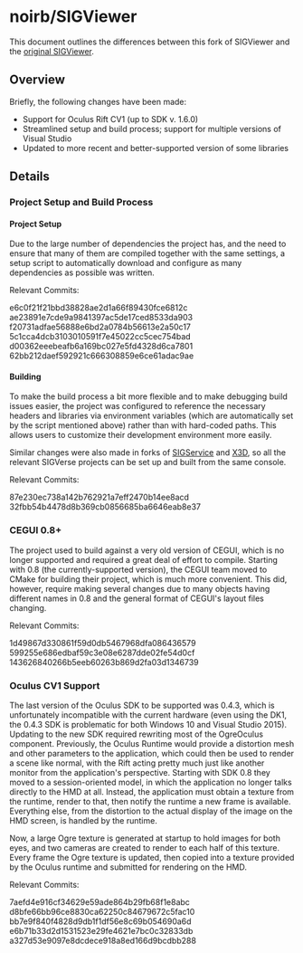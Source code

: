 # noirb/SIGViewer

This document outlines the differences between this fork of SIGViewer and the [original SIGViewer](https://github.com/SIGVerse/SIGViewer).

## Overview

Briefly, the following changes have been made:

* Support for Oculus Rift CV1 (up to SDK v. 1.6.0)
* Streamlined setup and build process; support for multiple versions of Visual Studio
* Updated to more recent and better-supported version of some libraries

## Details

### Project Setup and Build Process

#### Project Setup

Due to the large number of dependencies the project has, and the need to ensure that many of them are compiled together with the same settings, a setup script to automatically download and configure as many dependencies as possible was written.

Relevant Commits:

e6c0f21f21bbd38828ae2d1a66f89430fce6812c
ae23891e7cde9a9841397ac5de17ced8533da903
f20731adfae56888e6bd2a0784b56613e2a50c17
5c1cca4dcb3103010591f7e45022cc5cec754bad
d00362eeebeafb6a169bc027e5fd4328d6ca7801
62bb212daef592921c666308859e6ce61adac9ae

#### Building

To make the build process a bit more flexible and to make debugging build issues easier, the project was configured to reference the necessary headers and libraries via environment variables (which are automatically set by the script mentioned above) rather than with hard-coded paths. This allows users to customize their development environment more easily.

Similar changes were also made in forks of [SIGService](https://github.com/noirb/SIGService) and [X3D](https://github.com/noirb/x3d), so all the relevant SIGVerse projects can be set up and built from the same console.

Relevant Commits:

87e230ec738a142b762921a7eff2470b14ee8acd
32fbb54b4478d8b369cb0856685ba6646eab8e37

### CEGUI 0.8+

The project used to build against a very old version of CEGUI, which is no longer supported and required a great deal of effort to compile. Starting with 0.8 (the currently-supported version), the CEGUI team moved to CMake for building their project, which is much more convenient. This did, however, require making several changes due to many objects having different names in 0.8 and the general format of CEGUI's layout files changing.

Relevant Commits:

1d49867d330861f59d0db5467968dfa086436579
599255e686edbaf59c3e08e6287dde02fe54d0cf
143626840266b5eeb60263b869d2fa03d1346739

### Oculus CV1 Support

The last version of the Oculus SDK to be supported was 0.4.3, which is unfortunately incompatible with the current hardware (even using the DK1, the 0.4.3 SDK is problematic for both Windows 10 and Visual Studio 2015). Updating to the new SDK required rewriting most of the OgreOculus component. Previously, the Oculus Runtime would provide a distortion mesh and other parameters to the application, which could then be used to render a scene like normal, with the Rift acting pretty much just like another monitor from the application's perspective. Starting with SDK 0.8 they moved to a session-oriented model, in which the application no longer talks directly to the HMD at all. Instead, the application must obtain a texture from the runtime, render to that, then notify the runtime a new frame is available. Everything else, from the distortion to the actual display of the image on the HMD screen, is handled by the runtime.

Now, a large Ogre texture is generated at startup to hold images for both eyes, and two cameras are created to render to each half of this texture. Every frame the Ogre texture is updated, then copied into a texture provided by the Oculus runtime and submitted for rendering on the HMD.

Relevant Commits:

7aefd4e916cf34629e59ade864b29fb68f1e8abc
d8bfe66bb96ce8830ca62250c84679672c5fac10
bb7e9f840f4828d9db1f1df56e8c69b054690a6d
e6b71b33d2d1531523e29fe4621e7bc0c32833db
a327d53e9097e8dcdece918a8ed166d9bcdbb288
